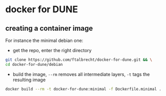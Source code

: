 # docker for DUNE

## creating a container image

For instance the minimal debian one:

* get the repo, enter the right directory

```bash
git clone https://github.com/ftalbrecht/docker-for-dune.git && \
cd docker-for-dune/debian
```

* build the image, `--rm` removes all intermediate layers, `-t` tags the resulting image

```bash
docker build --rm -t docker-for-dune:minimal -f Dockerfile.minimal .
```
